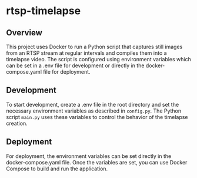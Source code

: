 # rtsp-timelapse
## Overview
This project uses Docker to run a Python script that captures still images from an RTSP stream at regular intervals and compiles them into a timelapse video. The script is configured using environment variables which can be set in a .env file for development or directly in the docker-compose.yaml file for deployment.

## Development
To start development, create a .env file in the root directory and set the necessary environment variables as described in `config.py`. The Python script `main.py` uses these variables to control the behavior of the timelapse creation.

## Deployment
For deployment, the environment variables can be set directly in the docker-compose.yaml file. Once the variables are set, you can use Docker Compose to build and run the application.
